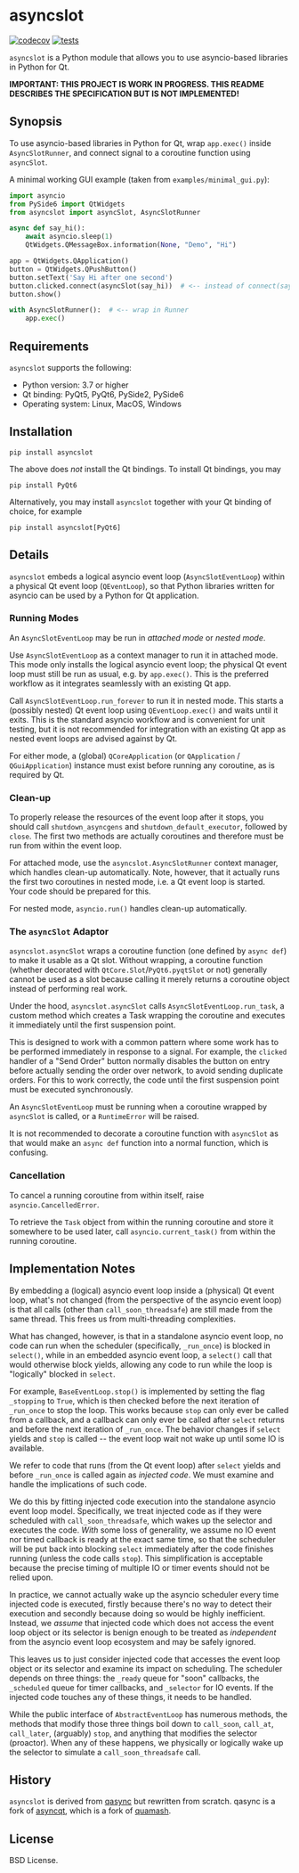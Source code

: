 # asyncslot

[![codecov](https://codecov.io/gh/fancidev/asyncslot/branch/master/graph/badge.svg?token=JZ5ON6CHKA)](https://codecov.io/gh/fancidev/asyncslot)
[![tests](https://github.com/fancidev/asyncslot/actions/workflows/tests.yml/badge.svg)](https://github.com/fancidev/asyncslot/actions/workflows/tests.yml)

`asyncslot` is a Python module that allows you to use asyncio-based 
libraries in Python for Qt.

**IMPORTANT: THIS PROJECT IS WORK IN PROGRESS.  THIS README DESCRIBES THE 
SPECIFICATION BUT IS NOT IMPLEMENTED!**

## Synopsis

To use asyncio-based libraries in Python for Qt, wrap `app.exec()` inside 
`AsyncSlotRunner`, and connect signal to a coroutine function using 
`asyncSlot`.

A minimal working GUI example (taken from `examples/minimal_gui.py`):

```Python
import asyncio
from PySide6 import QtWidgets
from asyncslot import asyncSlot, AsyncSlotRunner

async def say_hi():
    await asyncio.sleep(1)
    QtWidgets.QMessageBox.information(None, "Demo", "Hi")

app = QtWidgets.QApplication()
button = QtWidgets.QPushButton()
button.setText('Say Hi after one second')
button.clicked.connect(asyncSlot(say_hi))  # <-- instead of connect(say_hi)
button.show()

with AsyncSlotRunner():  # <-- wrap in Runner
    app.exec()
```

## Requirements

`asyncslot` supports the following:

- Python version: 3.7 or higher
- Qt binding: PyQt5, PyQt6, PySide2, PySide6
- Operating system: Linux, MacOS, Windows


## Installation

```commandline
pip install asyncslot
```

The above does _not_ install the Qt bindings.  To install Qt bindings, you may

```commandline
pip install PyQt6
```

Alternatively, you may install `asyncslot` together with your Qt binding of 
choice, for example

```commandline
pip install asyncslot[PyQt6]
```


## Details

`asyncslot` embeds a logical asyncio event loop (`AsyncSlotEventLoop`) 
within a physical Qt event loop (`QEventLoop`), so that Python libraries 
written for asyncio can be used by a Python for Qt application.

### Running Modes

An `AsyncSlotEventLoop` may be run in _attached mode_ or _nested mode_.

Use `AsyncSlotEventLoop` as a context manager to run it in attached mode.  
This mode only installs the logical asyncio event loop; the physical Qt 
event loop must still be run as usual, e.g. by `app.exec()`.  This is the 
preferred workflow as it integrates seamlessly with an existing Qt app.

Call `AsyncSlotEventLoop.run_forever` to run it in nested mode.  This starts 
a (possibly nested) Qt event loop using `QEventLoop.exec()` and waits until 
it exits.  This is the standard asyncio workflow and is convenient for 
unit testing, but it is not recommended for integration with an existing Qt 
app as nested event loops are advised against by Qt.

For either mode, a (global) `QCoreApplication` (or `QApplication` /
`QGuiApplication`) instance must exist before running any coroutine,
as is required by Qt.

### Clean-up

To properly release the resources of the event loop after it stops, you 
should call `shutdown_asyncgens` and `shutdown_default_executor`, followed
by `close`.  The first two methods are actually coroutines and therefore
must be run from within the event loop.

For attached mode, use the `asyncslot.AsyncSlotRunner` context manager, 
which handles clean-up automatically.  Note, however, that it actually runs 
the first two coroutines in nested mode, i.e. a Qt event loop is started.  
Your code should be prepared for this.

For nested mode, `asyncio.run()` handles clean-up automatically.


### The `asyncSlot` Adaptor

`asyncslot.asyncSlot` wraps a coroutine function (one defined by `async def`)
to make it usable as a Qt slot.  Without wrapping, a coroutine function
(whether decorated with `QtCore.Slot`/`PyQt6.pyqtSlot` or not)
generally cannot be used as a slot because calling it merely returns a 
coroutine object instead of performing real work.

Under the hood, `asyncslot.asyncSlot` calls `AsyncSlotEventLoop.run_task`,
a custom method which creates a Task wrapping the coroutine and executes
it immediately until the first suspension point.

This is designed to work with a common pattern where some work has to be
performed immediately in response to a signal.  For example, the `clicked`
handler of a "Send Order" button normally disables the button on entry
before actually sending the order over network, to avoid sending duplicate
orders.  For this to work correctly, the code until the first suspension 
point must be executed synchronously.

An `AsyncSlotEventLoop` must be running when a coroutine wrapped by 
`asyncSlot` is called, or a `RuntimeError` will be raised.

It is not recommended to decorate a coroutine function with `asyncSlot`
as that would make an `async def` function into a normal function, which
is confusing.


### Cancellation

To cancel a running coroutine from within itself, raise 
`asyncio.CancelledError`.

To retrieve the `Task` object from within the running coroutine and store
it somewhere to be used later, call `asyncio.current_task()` from within
the running coroutine.


## Implementation Notes

By embedding a (logical) asyncio event loop inside a (physical) Qt event 
loop, what's not changed (from the perspective of the asyncio event loop) is 
that all calls (other than `call_soon_threadsafe`) are still made from the 
same thread.  This frees us from multi-threading complexities.

What has changed, however, is that in a standalone asyncio event loop, no 
code can run when the scheduler (specifically, `_run_once`) is blocked in 
`select()`, while in an embedded asyncio event loop, a `select()` call 
that would otherwise block yields, allowing any code to run while the loop 
is "logically" blocked in `select`.

For example, `BaseEventLoop.stop()` is implemented by setting the flag 
`_stopping` to `True`, which is then checked before the next iteration of
`_run_once` to stop the loop.  This works because `stop` can only ever be
called from a callback, and a callback can only ever be called after
`select` returns and before the next iteration of `_run_once`.  The behavior 
changes if `select` yields and `stop` is called -- the event loop wait not 
wake up until some IO is available.

We refer to code that runs (from the Qt event loop) after `select` yields 
and before `_run_once` is called again as _injected code_.  We must 
examine and handle the implications of such code.

We do this by fitting injected code execution into the standalone asyncio
event loop model.  Specifically, we treat injected code as if they were 
scheduled with `call_soon_threadsafe`, which wakes up the selector and
executes the code.  _With_ some loss of generality, we assume no IO event
nor timed callback is ready at the exact same time, so that the scheduler 
will be put back into blocking `select` immediately after the code finishes 
running (unless the code calls `stop`).  This simplification is acceptable
because the precise timing of multiple IO or timer events should not be 
relied upon.

In practice, we cannot actually wake up the asyncio scheduler every time 
injected code is executed, firstly because there's no way to detect their
execution and secondly because doing so would be highly inefficient.
Instead, we _assume_ that injected code which does not access the event loop
object or its selector is benign enough to be treated as _independent_
from the asyncio event loop ecosystem and may be safely ignored.

This leaves us to just consider injected code that accesses the event loop 
object or its selector and examine its impact on scheduling.  The scheduler
depends on three things:  the `_ready` queue for "soon" callbacks, the 
`_scheduled` queue for timer callbacks, and `_selector` for IO events.
If the injected code touches any of these things, it needs to be handled.

While the public interface of `AbstractEventLoop` has numerous methods, the 
methods that modify those three things boil down to `call_soon`, `call_at`, 
`call_later`, (arguably) `stop`, and anything that modifies the selector 
(proactor).  When any of these happens, we physically or logically wake up 
the selector to simulate a `call_soon_threadsafe` call.


## History

`asyncslot` is derived from
[qasync](https://github.com/CabbageDevelopment/qasync) but rewritten from 
scratch.  qasync is a fork of 
[asyncqt](https://github.com/gmarull/asyncqt), which is a fork of
[quamash](https://github.com/harvimt/quamash).


## License

BSD License.
